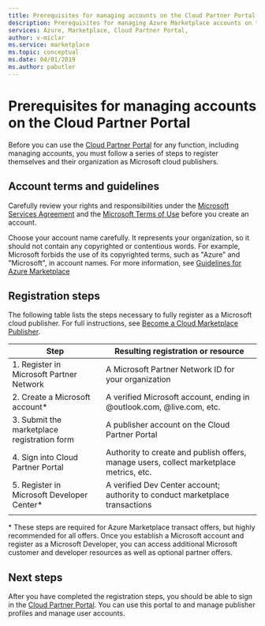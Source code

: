 ```yaml
---
title: Prerequisites for managing accounts on the Cloud Partner Portal | Azure Marketplace 
description: Prerequisites for managing Azure Marketplace accounts on the Cloud Partner Portal.
services: Azure, Marketplace, Cloud Partner Portal, 
author: v-miclar
ms.service: marketplace
ms.topic: conceptual
ms.date: 04/01/2019
ms.author: pabutler
---
```


# Prerequisites for managing accounts on the Cloud Partner Portal 

Before you can use the [Cloud Partner Portal](https://cloudpartner.azure.com/) for any function, including managing accounts, you must follow a series of steps to register themselves and their organization as Microsoft cloud publishers.


## Account terms and guidelines

Carefully review your rights and responsibilities under the [Microsoft Services Agreement](https://www.microsoft.com/servicesagreement) and the [Microsoft Terms of Use](https://www.microsoft.com/us-en/legal/intellectualproperty/copyright/default.aspx) before you create an account.  

Choose your account name carefully.  It represents your organization, so it should not contain any copyrighted or contentious words.  For example, Microsoft forbids the use of its copyrighted terms, such as "Azure" and "Microsoft", in account names.  For more information, see [Guidelines for Azure Marketplace](https://docs.microsoft.com/azure/marketplace/guidelines)


## Registration steps

The following table lists the steps necessary to fully register as a Microsoft cloud publisher.  For full instructions, see [Become a Cloud Marketplace Publisher](https://docs.microsoft.com/azure/marketplace/become-publisher
). 


|                   Step                   |  Resulting registration or resource                     |
|                  ------                  |  -----------------------------------                    |
| 1. Register in Microsoft Partner Network |  A Microsoft Partner Network ID for your organization |
| 2. Create a Microsoft account*           |  A verified Microsoft account, ending in @outlook.com, @live.com, etc. |
| 3. Submit the marketplace registration form | A publisher account on the Cloud Partner Portal      |
| 4. Sign into Cloud Partner Portal        | Authority to create and publish offers, manage users, collect marketplace metrics, etc. |
| 5. Register in Microsoft Developer Center* | A verified Dev Center account; authority to conduct marketplace transactions  |
|   |   |

\* These steps are required for Azure Marketplace transact offers, but highly recommended for all offers.  Once you establish a Microsoft account and register as a Microsoft Developer, you can access additional Microsoft customer and developer resources as well as optional partner offers.  


## Next steps

After you have completed the registration steps, you should be able to sign in the [Cloud Partner Portal](https://cloudpartner.azure.com/).  You can use this portal to and manage publisher profiles and manage user accounts.
